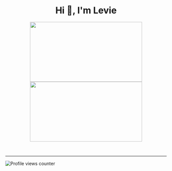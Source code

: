 <h1 align="center">Hi 👋, I'm Levie</h1>
<p align="center">
	<img src="https://github-readme-stats.vercel.app/api?username=Naht911&show_icons=true&count_private=true&hide_border=true&theme=tokyonight" align="center" style="width: 350px; height: 187px;" />
	<img src="https://github-readme-stats.vercel.app/api/top-langs/?username=Naht911&hide_border=true&hide_border=true&layout=compact&theme=tokyonight" align="center" style="width: 350px; height: 187px;" />
</p>


<br />
<hr>

![Profile views counter](https://komarev.com/ghpvc/?username=Naht911&&style=for-the-badge&label=LEVIE%27s+VIEWS&color=70a5fd)
